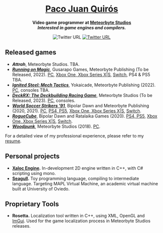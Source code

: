 <h1 style="border-bottom: none;" align="center">
    <a href="https://github.com/pacojq/">Paco Juan Quirós</a>
</h1>

<p align="center">
  <strong>
    Video game programmer at <a href="https://meteorbytestudios.com">Meteorbyte Studios</a>
    <br>
    <i>Interested in game engines and compilers.</i>
  </strong>
  <br>
  <p align="center">
      <img alt="Twitter URL" src="https://img.shields.io/twitter/url?color=blue&label=%40_thisIsPJ&logo=twitter&style=flat-square&url=https%3A%2F%2Ftwitter.com%2F_thisIsPJ">
      <a href="https://github.com/pacojq/pacojq/blob/master/Paco-Juan-Quiros_Game-Programmer-Resume.pdf">
      <img alt="Twitter URL" src="https://img.shields.io/static/v1?label=Resume&message=PDF&color=red&style=flat-square"></a>
  </p>
</p>

## Released games

- ***Attrah***, Meteorbyte Studios. TBA.
- [***Running on Magic***](https://meteorbytestudios.com/running-on-magic/), Gusarapo Games, Meteorbyte Publishing (To be Released, 2022). [PC](https://store.steampowered.com/app/1961260/Running_on_Magic/), [Xbox One, Xbox Series X|S](https://www.xbox.com/es-ES/games/store/running-on-magic/9P0CQSRNNZ4N), [Switch](https://www.nintendo.es/Juegos/Programas-descargables-Nintendo-Switch/Running-on-Magic-2235011.html), PS4 & PS5 TBA.
- [***Ignited Steel: Mech Tactics***](https://meteorbytestudios.com/ignitedsteel/), Yokaicade, Meteorbyte Publishing (2022). [PC](https://store.steampowered.com/app/1550740/Ignited_Steel_Mech_Tactics/), consoles TBA.
- [***DeckRX: The Deckbuilding Racing Game***](https://meteorbytestudios.com/2021/04/26/deckrx/), Meteorbyte Studios (To be Released, 2023). [PC](https://store.steampowered.com/app/1529180/Deck_RX_The_Deckbuilding_Racing_Game/), consoles.
- [***World Soccer Strikers '91***](https://meteorbytestudios.com/games/publishing/world-soccer-strikers-91/), Bipolar Dawn and Meteorbyte Publishing (2020, 2021). [PC](https://store.steampowered.com/app/877870/World_Soccer_Strikers_91/), [PS4, PS5](https://store.playstation.com/es-es/product/EP5321-CUSA27337_00-7337357308171115), [Xbox One, Xbox Series X|S](https://www.microsoft.com/en-us/p/world-soccer-strikers-91/9MX0CC26JG5K?activetab=pivot:overviewtab), [Switch](https://www.nintendo.com/games/detail/world-soccer-strikers-91-switch/).
- [***RogueCube***](https://www.ratalaikagames.com/games/roguecube.php), Bipolar Dawn and Ratalaika Games (2020). [PS4, PS5](https://store.playstation.com/en-gb/product/EP0896-CUSA14184_00-RATAGAMROGUECUBE), [Xbox One, Xbox Series X|S](https://www.microsoft.com/en-us/p/roguecube/9n0rzlp9cqhg?activetab=pivot:overviewtab), [Switch](https://www.nintendo.com/games/detail/roguecube-switch/).
- [***Woodpunk***](https://meteorbytestudios.com/games/our-games/woodpunk/), Meteorbyte Studios (2018). [PC](https://store.steampowered.com/app/878420/Woodpunk/).

For a detailed view of my professional experience, please refer to my [resume](https://github.com/pacojq/pacojq/blob/master/Paco-Juan-Quiros_Game-Programmer-Resume.pdf).

## Personal projects

- **[Xaloc Engine](https://github.com/pacojq/Xaloc).** In-development 2D engine written in C++, with C# scripting using mono.
- **[Seagull](https://github.com/pacojq/Seagull).** Toy programming language, compiling to intermediate language. Targeting MAPL Virtual Machine, an academic virtual machine built at University of Oviedo.

## Proprietary Tools

- **Rosetta.** Localization tool written in C++, using XML, OpenGL and [ImGui](https://github.com/ocornut/imgui). Used for the game localization process in Meteorbyte Studios releases.
